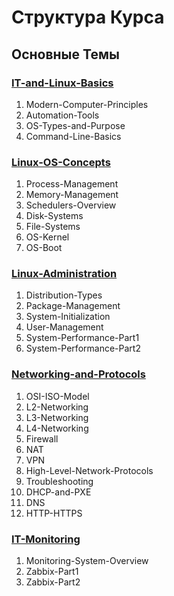 # Структура Курса

## Основные Темы

### [IT-and-Linux-Basics](https://github.com/Alaris-support/IT-and-Linux-Basics)
1. Modern-Computer-Principles
2. Automation-Tools
3. OS-Types-and-Purpose
4. Command-Line-Basics

### [Linux-OS-Concepts](https://github.com/Alaris-support/Linux-OS)
1. Process-Management
2. Memory-Management
3. Schedulers-Overview
4. Disk-Systems
5. File-Systems
6. OS-Kernel
7. OS-Boot

### [Linux-Administration](#)
1. Distribution-Types
2. Package-Management
3. System-Initialization
4. User-Management
5. System-Performance-Part1
6. System-Performance-Part2

### [Networking-and-Protocols](#)
1. OSI-ISO-Model
2. L2-Networking
3. L3-Networking
4. L4-Networking
6. Firewall
7. NAT
8. VPN
9. High-Level-Network-Protocols
10. Troubleshooting
11. DHCP-and-PXE
12. DNS
13. HTTP-HTTPS

### [IT-Monitoring](#)
1. Monitoring-System-Overview
2. Zabbix-Part1
3. Zabbix-Part2